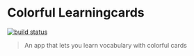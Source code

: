 # Colorful Learningcards

[![build status](https://travis-ci.org/beldur/colorful-learningcards.svg?branch=master)](https://travis-ci.org/beldur/colorful-learningcards)

> An app that lets you learn vocabulary with colorful cards

